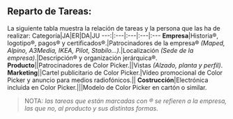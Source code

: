 ## Reparto de Tareas:
La siguiente tabla muestra la relación de tareas y la persona que las ha de realizar:
Categoría|JA|ER|DA|JU
---:|:---|:---|:---|:---
**Empresa**|Historia®, logotipo®, pagos® y certificados®.|Patrocinadores de la empresa® *(Maped, Alpino, A3Media, IKEA, Pilot, Stabilo...)*.|Localización *(Sede de la empresa)*.|Descripción® y organización jerárquica®.
**Producto**||Patrocinadores de Color Picker.||Vistas *(Alzado, planta y perfil)*.
**Marketing**||Cartel publicitario de Color Picker.|Vídeo promocional de Color Picker y anuncio para medios radiofónicos.||
**Costrucción**|Electrónica incluida en Color Picker.|||Modelo de Color Picker en cartón o similar.

> NOTA: *las tareas que están marcadas con ® se refieren a la empresa, las que no, al producto y sus distintas formas.*